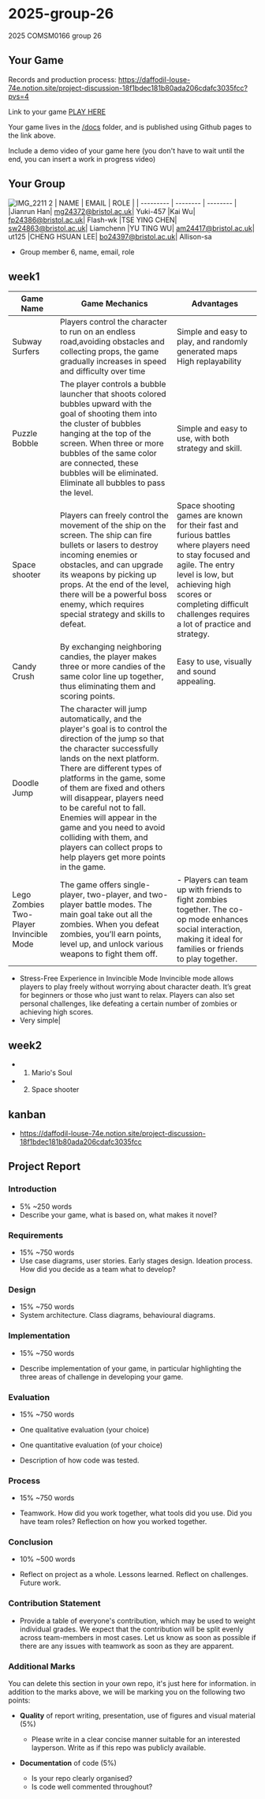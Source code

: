 # 2025-group-26
2025 COMSM0166 group 26

## Your Game

Records and production process: https://daffodil-louse-74e.notion.site/project-discussion-18f1bdec181b80ada206cdafc3035fcc?pvs=4

Link to your game [PLAY HERE](https://peteinfo.github.io/COMSM0166-project-template/)

Your game lives in the [/docs](/docs) folder, and is published using Github pages to the link above.

Include a demo video of your game here (you don't have to wait until the end, you can insert a work in progress video)

## Your Group
![IMG_2211 2](https://github.com/user-attachments/assets/1968bb52-32bb-43a1-8b22-b9d4c6253685)
| NAME | EMAIL | ROLE |
| --------- | -------- | -------- |
|Jianrun Han| mg24372@bristol.ac.uk| Yuki-457
|Kai Wu| fp24386@bristol.ac.uk| Flash-wk
|TSE YING CHEN| sw24863@bristol.ac.uk| Liamchenn
|YU TING WU| am24417@bristol.ac.uk| ut125
|CHENG HSUAN LEE| bo24397@bristol.ac.uk| Allison-sa
- Group member 6, name, email, role

## week1
| Game Name | Game Mechanics | Advantages |
| --------- | -------- | -------- |
|Subway Surfers|Players control the character to run on an endless road,avoiding obstacles and collecting props, the game gradually increases in speed and difficulty over time|Simple and easy to play, and randomly generated maps High replayability|
|Puzzle Bobble|The player controls a bubble launcher that shoots colored bubbles upward with the goal of shooting them into the cluster of bubbles hanging at the top of the screen. When three or more bubbles of the same color are connected, these bubbles will be eliminated. Eliminate all bubbles to pass the level.|Simple and easy to use, with both strategy and skill.|
|Space shooter|Players can freely control the movement of the ship on the screen. The ship can fire bullets or lasers to destroy incoming enemies or obstacles, and can upgrade its weapons by picking up props. At the end of the level, there will be a powerful boss enemy, which requires special strategy and skills to defeat.|Space shooting games are known for their fast and furious battles where players need to stay focused and agile. The entry level is low, but achieving high scores or completing difficult challenges requires a lot of practice and strategy.|
|Candy Crush|By exchanging neighboring candies, the player makes three or more candies of the same color line up together, thus eliminating them and scoring points.|Easy to use, visually and sound appealing.|
|Doodle Jump|The character will jump automatically, and the player's goal is to control the direction of the jump so that the character successfully lands on the next platform. There are different types of platforms in the game, some of them are fixed and others will disappear, players need to be careful not to fall. Enemies will appear in the game and you need to avoid colliding with them, and players can collect props to help players get more points in the game.|
|Lego Zombies Two-Player Invincible Mode|The game offers single-player, two-player, and two-player battle modes. The main goal take out all the zombies. When you defeat zombies, you’ll earn points, level up, and unlock various weapons to fight them off.| - Players can team up with friends to fight zombies together. The co-op mode enhances social interaction, making it ideal for families or friends to play together.
- Stress-Free Experience in Invincible Mode Invincible mode allows players to play freely without worrying about character death. It’s great for beginners or those who just want to relax. Players can also set personal challenges, like defeating a certain number of zombies or achieving high scores.
- Very simple|


## week2

- 1.  Mario's Soul
- 2.  Space shooter

## kanban
- https://daffodil-louse-74e.notion.site/project-discussion-18f1bdec181b80ada206cdafc3035fcc

## Project Report

### Introduction

- 5% ~250 words 
- Describe your game, what is based on, what makes it novel? 

### Requirements 

- 15% ~750 words
- Use case diagrams, user stories. Early stages design. Ideation process. How did you decide as a team what to develop? 

### Design

- 15% ~750 words 
- System architecture. Class diagrams, behavioural diagrams. 

### Implementation

- 15% ~750 words

- Describe implementation of your game, in particular highlighting the three areas of challenge in developing your game. 

### Evaluation

- 15% ~750 words

- One qualitative evaluation (your choice) 

- One quantitative evaluation (of your choice) 

- Description of how code was tested. 

### Process 

- 15% ~750 words

- Teamwork. How did you work together, what tools did you use. Did you have team roles? Reflection on how you worked together. 

### Conclusion

- 10% ~500 words

- Reflect on project as a whole. Lessons learned. Reflect on challenges. Future work. 

### Contribution Statement

- Provide a table of everyone's contribution, which may be used to weight individual grades. We expect that the contribution will be split evenly across team-members in most cases. Let us know as soon as possible if there are any issues with teamwork as soon as they are apparent. 

### Additional Marks

You can delete this section in your own repo, it's just here for information. in addition to the marks above, we will be marking you on the following two points:

- **Quality** of report writing, presentation, use of figures and visual material (5%) 
  - Please write in a clear concise manner suitable for an interested layperson. Write as if this repo was publicly available.

- **Documentation** of code (5%)

  - Is your repo clearly organised? 
  - Is code well commented throughout?
